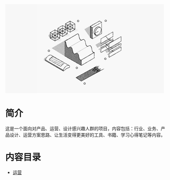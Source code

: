 
![readme](images/readme.png)

# 简介
这是一个面向对产品、运营、设计感兴趣人群的项目，内容包括：行业、业务、产品设计、运营方案思路、让生活变得更美好的工具、书籍、学习心得笔记等内容。

# 内容目录
* [运营](/运营)
